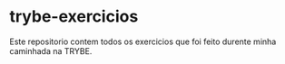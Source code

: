 # trybe-exercicios
Este repositorio contem todos os exercicios que foi feito durente minha caminhada na TRYBE.
